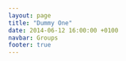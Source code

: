 ```yaml
---
layout: page
title: "Dummy One"
date: 2014-06-12 16:00:00 +0100
navbar: Groups
footer: true
---
```

